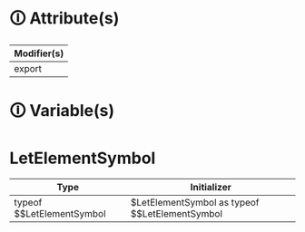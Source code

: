 # &#128712; Attribute(s)

| Modifier(s)                            |
|----------------------------------------|
| export |

# &#128712; Variable(s)

# LetElementSymbol

| Type                        | Initializer                       |
|-----------------------------|-----------------------------------|
| typeof $$LetElementSymbol | $LetElementSymbol as typeof $$LetElementSymbol |